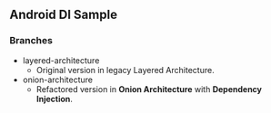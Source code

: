 ## Android DI Sample

### Branches

- layered-architecture
  - Original version in legacy Layered Architecture.
- onion-architecture
  - Refactored version in **Onion Architecture** with **Dependency Injection**.
